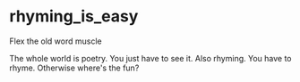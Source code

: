 # rhyming_is_easy
Flex the old word muscle

The whole world is poetry. You just have to see it. Also rhyming. You have to rhyme. Otherwise where's the fun?

